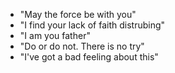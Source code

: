 - "May the force be with you"
- "I find your lack of faith distrubing"
- "I am you father"
- "Do or do not. There is no try"
- "I've got a bad feeling about this"
